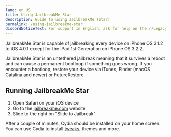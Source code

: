 ```yaml
---
lang: en_US
title: Using JailbreakMe Star
description: Guide to using JailbreakMe (Star)
permalink: /using-jailbreakme-star
discordNoticeText: For support in English, ask for help on the r/LegacyJailbreak [Discord Server](http://discord.legacyjailbreak.com/).
---
```


JailbreakMe Star is capable of jailbreaking every device on iPhone OS 3.1.2 to iOS 4.0.1 except for the iPad 1st Generation on iPhone OS 3.2.2.

JailbreakMe Star is an untethered jailbreak meaning that it survives a reboot and can cause a permanent bootloop if something goes wrong. If you encounter a bootloop, restore your device via iTunes, Finder (macOS Catalina and newer) or FutureRestore.

## Running JailbreakMe Star

1. Open Safari on your iOS device
1. Go to the [jailbreakme.com](https://jailbreakme.com) website
1. Slide to the right on "Slide to Jailbreak"

After a couple of minutes, Cydia should be installed on your home screen. You can use Cydia to install [tweaks](/faq/#what-are-tweaks), themes and more.